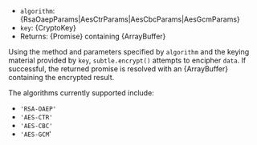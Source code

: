 <!-- YAML
added: v15.0.0
-->

* `algorithm`: {RsaOaepParams|AesCtrParams|AesCbcParams|AesGcmParams}
* `key`: {CryptoKey}
* Returns: {Promise} containing {ArrayBuffer}

Using the method and parameters specified by `algorithm` and the keying
material provided by `key`, `subtle.encrypt()` attempts to encipher `data`.
If successful, the returned promise is resolved with an {ArrayBuffer}
containing the encrypted result.

The algorithms currently supported include:

* `'RSA-OAEP'`
* `'AES-CTR'`
* `'AES-CBC'`
* `'AES-GCM`'

